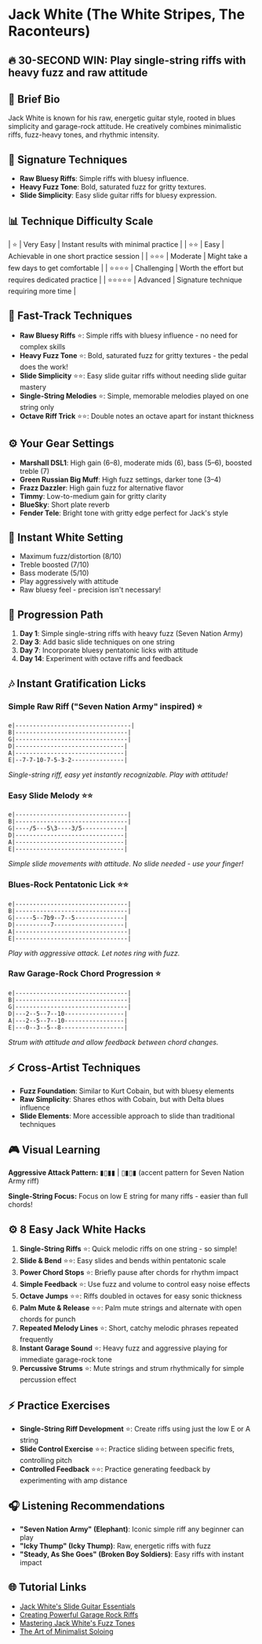 # Jack White (The White Stripes, The Raconteurs)

## 🔥 30-SECOND WIN: Play single-string riffs with heavy fuzz and raw attitude

## 🎸 Brief Bio
Jack White is known for his raw, energetic guitar style, rooted in blues simplicity and garage-rock attitude. He creatively combines minimalistic riffs, fuzz-heavy tones, and rhythmic intensity.

## 🚀 Signature Techniques
- **Raw Bluesy Riffs**: Simple riffs with bluesy influence.
- **Heavy Fuzz Tone**: Bold, saturated fuzz for gritty textures.
- **Slide Simplicity**: Easy slide guitar riffs for bluesy expression.

## 📊 Technique Difficulty Scale
| ⭐ | Very Easy | Instant results with minimal practice |
| ⭐⭐ | Easy | Achievable in one short practice session |
| ⭐⭐⭐ | Moderate | Might take a few days to get comfortable |
| ⭐⭐⭐⭐ | Challenging | Worth the effort but requires dedicated practice |
| ⭐⭐⭐⭐⭐ | Advanced | Signature technique requiring more time |

## 🚀 Fast-Track Techniques
- **Raw Bluesy Riffs** ⭐: Simple riffs with bluesy influence - no need for complex skills
- **Heavy Fuzz Tone** ⭐: Bold, saturated fuzz for gritty textures - the pedal does the work!
- **Slide Simplicity** ⭐⭐: Easy slide guitar riffs without needing slide guitar mastery
- **Single-String Melodies** ⭐: Simple, memorable melodies played on one string only
- **Octave Riff Trick** ⭐⭐: Double notes an octave apart for instant thickness

## ⚙️ Your Gear Settings
- **Marshall DSL1**: High gain (6–8), moderate mids (6), bass (5–6), boosted treble (7)
- **Green Russian Big Muff**: High fuzz settings, darker tone (3–4)
- **Frazz Dazzler**: High gain fuzz for alternative flavor
- **Timmy**: Low-to-medium gain for gritty clarity
- **BlueSky**: Short plate reverb
- **Fender Tele**: Bright tone with gritty edge perfect for Jack's style

## 📱 Instant White Setting
- Maximum fuzz/distortion (8/10)
- Treble boosted (7/10)
- Bass moderate (5/10)
- Play aggressively with attitude
- Raw bluesy feel - precision isn't necessary!

## 🔄 Progression Path
1. **Day 1**: Simple single-string riffs with heavy fuzz (Seven Nation Army)
2. **Day 3**: Add basic slide techniques on one string
3. **Day 7**: Incorporate bluesy pentatonic licks with attitude
4. **Day 14**: Experiment with octave riffs and feedback

## 🎶 Instant Gratification Licks

### Simple Raw Riff ("Seven Nation Army" inspired) ⭐
```tab
e|---------------------------------|
B|--------------------------------|
G|--------------------------------|
D|-------------------------------|
A|-------------------------------|
E|--7-7-10-7-5-3-2---------------|
```
*Single-string riff, easy yet instantly recognizable. Play with attitude!*

### Easy Slide Melody ⭐⭐
```tab
e|--------------------------------|
B|--------------------------------|
G|----/5---5\3----3/5------------|
D|-------------------------------|
A|-------------------------------|
E|-------------------------------|
```
*Simple slide movements with attitude. No slide needed - use your finger!*

### Blues-Rock Pentatonic Lick ⭐⭐
```tab
e|--------------------------------|
B|--------------------------------|
G|-----5--7b9--7--5--------------|
D|----------7--------------------|
A|--------------------------------|
E|--------------------------------|
```
*Play with aggressive attack. Let notes ring with fuzz.*

### Raw Garage-Rock Chord Progression ⭐
```tab
e|--------------------------------|
B|--------------------------------|
G|--------------------------------|
D|---2--5--7--10-----------------|
A|---2--5--7--10-----------------|
E|---0--3--5--8------------------|
```
*Strum with attitude and allow feedback between chord changes.*

## ⚡ Cross-Artist Techniques
- **Fuzz Foundation**: Similar to Kurt Cobain, but with bluesy elements
- **Raw Simplicity**: Shares ethos with Cobain, but with Delta blues influence
- **Slide Elements**: More accessible approach to slide than traditional techniques

## 🎮 Visual Learning
**Aggressive Attack Pattern:**
▮▯▮▮ | ▯▮▯▮ (accent pattern for Seven Nation Army riff)

**Single-String Focus:**
Focus on low E string for many riffs - easier than full chords!

## ⚙️ 8 Easy Jack White Hacks
1. **Single-String Riffs** ⭐: Quick melodic riffs on one string - so simple!
2. **Slide & Bend** ⭐⭐: Easy slides and bends within pentatonic scale
3. **Power Chord Stops** ⭐: Briefly pause after chords for rhythm impact
4. **Simple Feedback** ⭐: Use fuzz and volume to control easy noise effects
5. **Octave Jumps** ⭐⭐: Riffs doubled in octaves for easy sonic thickness
6. **Palm Mute & Release** ⭐⭐: Palm mute strings and alternate with open chords for punch
7. **Repeated Melody Lines** ⭐: Short, catchy melodic phrases repeated frequently
8. **Instant Garage Sound** ⭐: Heavy fuzz and aggressive playing for immediate garage-rock tone
9. **Percussive Strums** ⭐: Mute strings and strum rhythmically for simple percussion effect

## ⚡ Practice Exercises
- **Single-String Riff Development** ⭐: Create riffs using just the low E or A string
- **Slide Control Exercise** ⭐⭐: Practice sliding between specific frets, controlling pitch
- **Controlled Feedback** ⭐⭐: Practice generating feedback by experimenting with amp distance

## 🎧 Listening Recommendations
- **"Seven Nation Army" (Elephant)**: Iconic simple riff any beginner can play
- **"Icky Thump" (Icky Thump)**: Raw, energetic riffs with fuzz
- **"Steady, As She Goes" (Broken Boy Soldiers)**: Easy riffs with instant impact

## 🌐 Tutorial Links
- [Jack White's Slide Guitar Essentials](https://www.youtube.com/jackwhite-slide-techniques)
- [Creating Powerful Garage Rock Riffs](https://www.premierguitar.com/white-stripes-riff-guide)
- [Mastering Jack White's Fuzz Tones](https://www.guitarworld.com/jack-white-fuzz-tutorial)
- [The Art of Minimalist Soloing](https://www.ultimate-guitar.com/white-solo-techniques)